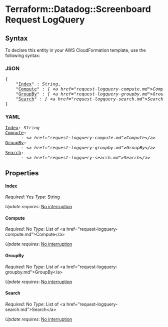 # Terraform::Datadog::Screenboard Request LogQuery

## Syntax

To declare this entity in your AWS CloudFormation template, use the following syntax:

### JSON

<pre>
{
    "<a href="#index" title="Index">Index</a>" : <i>String</i>,
    "<a href="#compute" title="Compute">Compute</a>" : <i>[ &lt;a href=&#34;request-logquery-compute.md&#34;&gt;Compute&lt;/a&gt;, ... ]</i>,
    "<a href="#groupby" title="GroupBy">GroupBy</a>" : <i>[ &lt;a href=&#34;request-logquery-groupby.md&#34;&gt;GroupBy&lt;/a&gt;, ... ]</i>,
    "<a href="#search" title="Search">Search</a>" : <i>[ &lt;a href=&#34;request-logquery-search.md&#34;&gt;Search&lt;/a&gt;, ... ]</i>
}
</pre>

### YAML

<pre>
<a href="#index" title="Index">Index</a>: <i>String</i>
<a href="#compute" title="Compute">Compute</a>: <i>
      - &lt;a href=&#34;request-logquery-compute.md&#34;&gt;Compute&lt;/a&gt;</i>
<a href="#groupby" title="GroupBy">GroupBy</a>: <i>
      - &lt;a href=&#34;request-logquery-groupby.md&#34;&gt;GroupBy&lt;/a&gt;</i>
<a href="#search" title="Search">Search</a>: <i>
      - &lt;a href=&#34;request-logquery-search.md&#34;&gt;Search&lt;/a&gt;</i>
</pre>

## Properties

#### Index

_Required_: Yes
_Type_: String

_Update requires_: [No interruption](https://docs.aws.amazon.com/AWSCloudFormation/latest/UserGuide/using-cfn-updating-stacks-update-behaviors.html#update-no-interrupt)

#### Compute

_Required_: No
_Type_: List of &lt;a href=&#34;request-logquery-compute.md&#34;&gt;Compute&lt;/a&gt;

_Update requires_: [No interruption](https://docs.aws.amazon.com/AWSCloudFormation/latest/UserGuide/using-cfn-updating-stacks-update-behaviors.html#update-no-interrupt)

#### GroupBy

_Required_: No
_Type_: List of &lt;a href=&#34;request-logquery-groupby.md&#34;&gt;GroupBy&lt;/a&gt;

_Update requires_: [No interruption](https://docs.aws.amazon.com/AWSCloudFormation/latest/UserGuide/using-cfn-updating-stacks-update-behaviors.html#update-no-interrupt)

#### Search

_Required_: No
_Type_: List of &lt;a href=&#34;request-logquery-search.md&#34;&gt;Search&lt;/a&gt;

_Update requires_: [No interruption](https://docs.aws.amazon.com/AWSCloudFormation/latest/UserGuide/using-cfn-updating-stacks-update-behaviors.html#update-no-interrupt)

